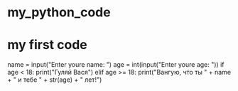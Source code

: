 # my_python_code
# my first code

name = input("Enter youre name: ")
age = int(input("Enter youre age: "))
if age < 18:
    print("Гуляй Вася")
elif age >= 18:
    print("Вангую, что ты " + name + " и тебе " + str(age) + " лет!")
